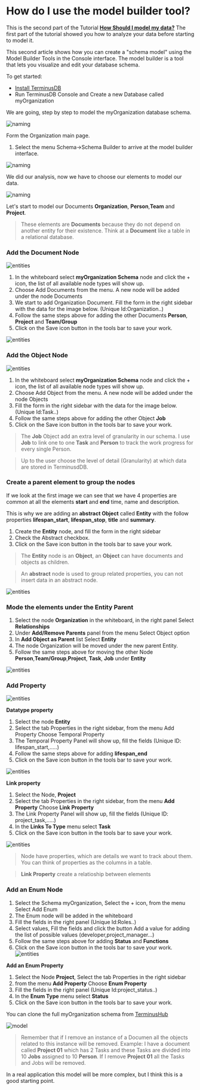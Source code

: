 # How do I use the model builder tool? 

This is the second part of the Tutorial [**How Should I model my data?**](/Explanation/MODELHOW.md) The first part of the tutorial showed you how to analyze your data before starting to model it. 

This second article shows how you can create a "schema model" using the Model Builder Tools in the Console interface. The model builder is a tool that lets you visualize and edit your database schema.

To get started:
* [Install TerminusDB](#/How_To/Install) 
* Run TerminusDB Console and Create a new Database called myOrganization

We are going, step by step to model the myOrganization database schema.

![naming](https://assets.terminusdb.com/docs/model_org03.png)

Form the Organization main page.

1. Select the menu Schema->Schema Builder to arrive at the model builder interface.

![naming](https://assets.terminusdb.com/docs/org-model01.png)


We did our analysis, now we have to choose our elements to model our data.

![naming](https://assets.terminusdb.com/docs/org-model02.png)

Let's start to model our Documents **Organization**, **Person**,**Team** and **Project**.

> These elements are **Documents** because they do not depend on another entity for their existence. Think at a **Document**  like a table in a relational database.


### Add the Document Node
![entities](https://assets.terminusdb.com/docs/org-model03.png)

1. In the whiteboard select **myOrganization Schema** node and click the + icon, the list of all available node types will show up.
2. Choose Add Documents from the menu. A new node will be added under the node Documents
3. We start to add Organization Document. Fill the form in the right sidebar with the data for the image below. (Unique Id:Organization..)
4. Follow the same steps above for adding the other Documents **Person**, **Project** and **Team/Group** 
5. Click on the Save icon button in the tools bar to save your work.

![entities](https://assets.terminusdb.com/docs/org-model04.png)

### Add the Object Node 

![entities](https://assets.terminusdb.com/docs/org-model05.png)

1. In the whiteboard select **myOrganization Schema** node and click the + icon, the list of all available node types will show up.
2. Choose Add Object from the menu. A new node will be added under the node Objects
3. Fill the form in the right sidebar with the data for the image below. (Unique Id:Task..)
4. Follow the same steps above for adding the other Object **Job**
5. Click on the Save icon button in the tools bar to save your work.

> The **Job** Object add an extra level of granularity in our schema. I use **Job** to link one to one **Task** and **Person** to track the work progress for every single Person.

> Up to the user choose the level of detail (Granularity) at which data are stored in TerminusdDB.

### Create a parent element to group the nodes

If we look at the first image we can see that we have 4 properties are common at all the elements **start** and **end** time, name and description. 

This is why we are adding an **abstract Object** called **Entity** with the follow properties **lifespan_start**, **lifespan_stop**, **title** and **summary**.

1. Create the **Entity** node, and fill the form in the right sidebar
2. Check the Abstract checkbox.
3. Click on the Save icon button in the tools bar to save your work.

>The **Entity** node is an **Object**, an **Object** can have
documents and objects as children.

>An **abstract** node is used to group related properties, you can not insert data in an abstract node.

![entities](https://assets.terminusdb.com/docs/org-model06.png)

### Mode the elements under the Entity Parent

1. Select the node **Organization** in the whiteboard, in the right panel Select **Relationships**
2. Under **Add/Remove Parents** panel from the menu Select Object option
3. In **Add Object as Parent** list Select **Entity**
4. The node Organization will be moved under the new parent Entity.
5. Follow the same steps above for moving the other Node **Person**,**Team/Group**,**Project**, **Task**, **Job** under **Entity**

![entities](https://assets.terminusdb.com/docs/org-model07.png)


### Add Property

![entities](https://assets.terminusdb.com/docs/org-model08.png)

**Datatype property**

1. Select the node **Entity**
2. Select the tab Properties in the right sidebar, from the menu Add Property Choose Temporal Property
3. The Temporal Property Panel will show up, fill the fields (Unique ID: lifespan_start,.....)
4. Follow the same steps above for adding **lifespan_end** 
5. Click on the Save icon button in the tools bar to save your work.

![entities](https://assets.terminusdb.com/docs/org-model09.png)

**Link property**

1. Select the Node, **Project**
2. Select the tab Properties in the right sidebar, from the menu **Add Property** Choose **Link Property**
3. The Link Property Panel will show up, fill the fields (Unique ID: project_task,.....)
4. In the **Links To Type** menu select **Task**
5. Click on the Save icon button in the tools bar to save your work.


![entities](https://assets.terminusdb.com/docs/org-model10.png)

> Node have properties, which are details we want to track about them. You can think of properties as the columns in a table. 

>**Link Property** create a relatioship between elements 

### Add an Enum Node

1. Select the Schema myOrganization, Select the + icon, from the menu Select Add Enum
2. The Enum node will be added in the whiteboard
3. Fill the fields in the right panel (Unique Id:Roles..)
4. Select values, Fill the fields and click the button Add a value for adding the list of possible values (developer,project_manager...)
5. Follow the same steps above for adding **Status** and **Functions** 
6. Click on the Save icon button in the tools bar to save your work.
![entities](https://assets.terminusdb.com/docs/org-model11.png)

**Add an Enum Property**

1. Select the Node **Project**, Select the tab Properties in the right sidebar
2. from the menu **Add Property** Choose **Enum Property** 
3. Fill the fields in the right panel (Unique Id:project_status..)
4. In the **Enum Type** menu select **Status**
6. Click on the Save icon button in the tools bar to save your work.

You can clone the full myOrganization schema from [TerminusHub](https://terminusdb.com/hub/)

![model](https://assets.terminusdb.com/docs/org-model12.png)

> Remember that if I remove an instance of a Documen all the objects related to this instance will be removed. Example: I have a document called **Project 01** which has 2 Tasks and these Tasks are divided into 10 **Jobs** assigned to 10 **Person**. If I remove **Project 01** all the Tasks and Jobs will be removed. 

In a real application this model will be more complex, but I think this is a good starting point.
